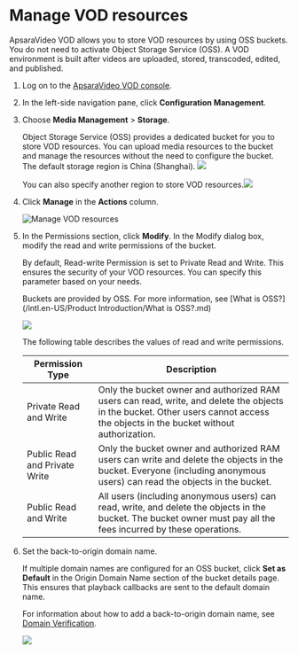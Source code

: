 # Manage VOD resources

ApsaraVideo VOD allows you to store VOD resources by using OSS buckets. You do not need to activate Object Storage Service \(OSS\). A VOD environment is built after videos are uploaded, stored, transcoded, edited, and published.

1.  Log on to the [ApsaraVideo VOD console](https://vod.console.aliyun.com/).

2.  In the left-side navigation pane, click **Configuration Management**.

3.  Choose **Media Management** \> **Storage**.

    Object Storage Service \(OSS\) provides a dedicated bucket for you to store VOD resources. You can upload media resources to the bucket and manage the resources without the need to configure the bucket. The default storage region is China \(Shanghai\). ![](https://static-aliyun-doc.oss-accelerate.aliyuncs.com/assets/img/en-US/6550888061/p172485.png)

    You can also specify another region to store VOD resources.![](https://static-aliyun-doc.oss-accelerate.aliyuncs.com/assets/img/en-US/6550888061/p172486.png)

4.  Click **Manage** in the **Actions** column.

    ![Manage VOD resources](https://static-aliyun-doc.oss-accelerate.aliyuncs.com/assets/img/en-US/6550888061/p173687.png)

5.  In the Permissions section, click **Modify**. In the Modify dialog box, modify the read and write permissions of the bucket.

    By default, Read-write Permission is set to Private Read and Write. This ensures the security of your VOD resources. You can specify this parameter based on your needs.

    Buckets are provided by OSS. For more information, see [What is OSS?](/intl.en-US/Product Introduction/What is OSS?.md)

    ![](https://static-aliyun-doc.oss-accelerate.aliyuncs.com/assets/img/en-US/6550888061/p172487.png)

    The following table describes the values of read and write permissions.

    |Permission Type|Description|
    |---------------|-----------|
    |Private Read and Write|Only the bucket owner and authorized RAM users can read, write, and delete the objects in the bucket. Other users cannot access the objects in the bucket without authorization.|
    |Public Read and Private Write|Only the bucket owner and authorized RAM users can write and delete the objects in the bucket. Everyone \(including anonymous users\) can read the objects in the bucket.|
    |Public Read and Write|All users \(including anonymous users\) can read, write, and delete the objects in the bucket. The bucket owner must pay all the fees incurred by these operations.|

6.  Set the back-to-origin domain name.

    If multiple domain names are configured for an OSS bucket, click **Set as Default** in the Origin Domain Name section of the bucket details page. This ensures that playback callbacks are sent to the default domain name.

    For information about how to add a back-to-origin domain name, see [Domain Verification]().

    ![](https://static-aliyun-doc.oss-accelerate.aliyuncs.com/assets/img/en-US/6550888061/p172488.png)


